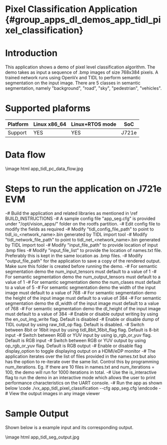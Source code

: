 # Pixel Classification Application {#group_apps_dl_demos_app_tidl_pixel_classification}

# Introduction

This application shows a demo of pixel level classification algorithm. The demo takes as
input a sequence of .bmp images of size 768x384 pixels. A trained network runs using OpenVx and TIDL to perform semantic segmentation on the input image. There are 5 classes in semantic segmentation, namely "background", "road", "sky", "pedestrian", "vehicles".

# Supported plaforms

Platform  | Linux x86_64 | Linux+RTOS mode | SoC
----------|--------------|-----------------|------
Support   | YES          | YES             | J721e

# Data flow

\image html app_tidl_pc_data_flow.jpg

# Steps to run the application on J721e EVM

-# Build the application and related libraries as mentioned in \ref BUILD_INSTRUCTIONS
-# A sample config file "app_seg.cfg" is provided under "/opt/vision_apps/" folder on the rootfs partition.
-# Edit config file to modify the fields as required
    -# Modify "tidl_config_file_path" to point to tidl_io_<network_name>.bin generated by TIDL import tool
    -# Modify "tidl_network_file_path" to point to tidl_net_<network_name>.bin generated by TIDL import tool
    -# Modify "input_file_path" to provide location of input .bmp files
    -# Modify "input_file_list" to provide the location of names.txt file. Preferably this is kept in the same location as .bmp files.
    -# Modify "output_file_path" for the application to save a copy of the rendered output. Make sure this folder is created before running the demo.
    -# For semantic segmentation demo the num_input_tensors must default to a value of 1
    -# For semantic segmentation demo the num_output_tensors must default to a value of 1
    -# For semantic segmentation demo the num_clases must default to a value of 5
    -# For semantic segmentation demo the width of the input image must default to a value of 768
    -# For semantic segmentation demo the height of the input image must default to a value of 384
    -# For semantic segmentation demo the dl_width of the input image must default to a value of 768
    -# For semantic segmentation demo the dl_height of the input image must default to a value of 384
    -# Enable or disable output writing by using the en_out_img_write flag. Default is disabled
    -# Enable or disable dump of TIDL output by using raw_tidl_op flag. Default is disabled.
    -# Switch between 8bit or 16bit input by using tidl_8bit_16bit_flag flag. Default is 8-bit input
    -# Switch between RGB or YUV input by using ip_rgb_or_yuv flag. Default is RGB input
    -# Switch between RGB or YUV output by using op_rgb_or_yuv flag. Default is RGB output
    -# Enable or disable flag display_option to toggle displaying output on a HDMI/eDP monitor
    -# The application iterates over the list of files provided in the names.txt but also has the option to re-iterate over the same list. Control this by programming num_iterations. Eg. If there are 10 files in names.txt and num_iterations = 100, the demo will run for 1000 iterations in total.
    -# Use the is_interactive flag to run the demo in an interactive mode which allows the user to print performance characteristics on the UART console.
-# Run the app as shown below
   \code
   ./vx_app_tidl_pixel_classification --cfg app_seg.cfg
   \endcode
-# View the output images in any image viewer

# Sample Output

Shown below is a example input and its corresponding output.

\image html app_tidl_seg_output.jpg
